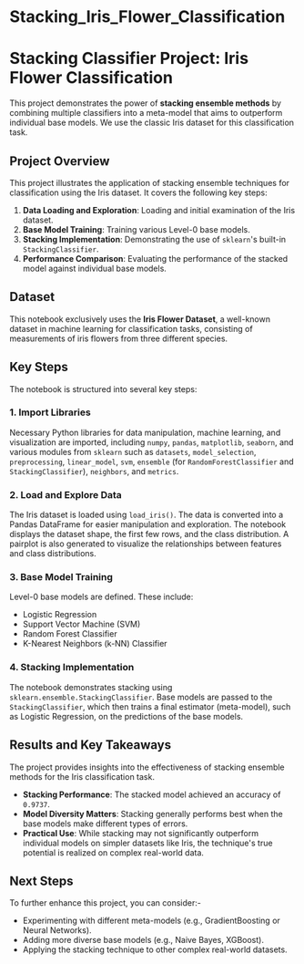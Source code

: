 # Stacking_Iris_Flower_Classification
# Stacking Classifier Project: Iris Flower Classification

This project demonstrates the power of **stacking ensemble methods** by combining multiple classifiers into a meta-model that aims to outperform individual base models. We use the classic Iris dataset for this classification task.

## Project Overview

This project illustrates the application of stacking ensemble techniques for classification using the Iris dataset. It covers the following key steps:
1.  **Data Loading and Exploration**: Loading and initial examination of the Iris dataset.
2.  **Base Model Training**: Training various Level-0 base models.
3.  **Stacking Implementation**: Demonstrating the use of `sklearn`'s built-in `StackingClassifier`.
4.  **Performance Comparison**: Evaluating the performance of the stacked model against individual base models.

## Dataset

This notebook exclusively uses the **Iris Flower Dataset**, a well-known dataset in machine learning for classification tasks, consisting of measurements of iris flowers from three different species.

## Key Steps

The notebook is structured into several key steps:

### 1. Import Libraries
Necessary Python libraries for data manipulation, machine learning, and visualization are imported, including `numpy`, `pandas`, `matplotlib`, `seaborn`, and various modules from `sklearn` such as `datasets`, `model_selection`, `preprocessing`, `linear_model`, `svm`, `ensemble` (for `RandomForestClassifier` and `StackingClassifier`), `neighbors`, and `metrics`.

### 2. Load and Explore Data
The Iris dataset is loaded using `load_iris()`. The data is converted into a Pandas DataFrame for easier manipulation and exploration. The notebook displays the dataset shape, the first few rows, and the class distribution. A pairplot is also generated to visualize the relationships between features and class distributions.

### 3. Base Model Training
Level-0 base models are defined. These include:
* Logistic Regression
* Support Vector Machine (SVM)
* Random Forest Classifier
* K-Nearest Neighbors (k-NN) Classifier

### 4. Stacking Implementation
The notebook demonstrates stacking using `sklearn.ensemble.StackingClassifier`. Base models are passed to the `StackingClassifier`, which then trains a final estimator (meta-model), such as Logistic Regression, on the predictions of the base models.

## Results and Key Takeaways

The project provides insights into the effectiveness of stacking ensemble methods for the Iris classification task.
* **Stacking Performance**: The stacked model achieved an accuracy of `0.9737`.
* **Model Diversity Matters**: Stacking generally performs best when the base models make different types of errors.
* **Practical Use**: While stacking may not significantly outperform individual models on simpler datasets like Iris, the technique's true potential is realized on complex real-world data.

## Next Steps

To further enhance this project, you can consider:-
* Experimenting with different meta-models (e.g., GradientBoosting or Neural Networks).
* Adding more diverse base models (e.g., Naive Bayes, XGBoost).
* Applying the stacking technique to other complex real-world datasets.